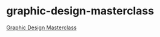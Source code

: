 # graphic-design-masterclass
[Graphic Design Masterclass](https://www.udemy.com/course/graphic-design-masterclass-everything-you-need-to-know/learn/lecture/16503232?start=15#overview)
